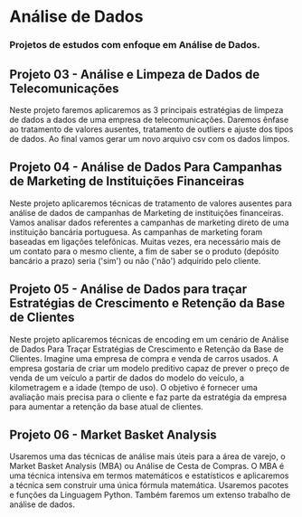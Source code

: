 # Análise de Dados
### Projetos de <b>estudos</b> com enfoque em Análise de Dados.

## Projeto 03 - Análise e Limpeza de Dados de Telecomunicações
Neste projeto faremos aplicaremos as 3 principais estratégias de limpeza de dados a
dados de uma empresa de telecomunicações.
Daremos ênfase ao tratamento de valores ausentes, tratamento de outliers e ajuste dos
tipos de dados. Ao final vamos gerar um novo arquivo csv com os dados limpos.


## Projeto 04 - Análise de Dados Para Campanhas de Marketing de Instituições Financeiras
Neste projeto aplicaremos técnicas de tratamento de valores ausentes para análise de
dados de campanhas de Marketing de instituições financeiras.
Vamos analisar dados referentes a campanhas de marketing direto de uma instituição
bancária portuguesa. As campanhas de marketing foram baseadas em ligações telefônicas.
Muitas vezes, era necessário mais de um contato para o mesmo cliente, a fim de saber se o
produto (depósito bancário a prazo) seria ('sim') ou não ('não') adquirido pelo cliente.


## Projeto 05 - Análise de Dados para traçar Estratégias de Crescimento e Retenção da Base de Clientes
Neste projeto aplicaremos técnicas de encoding em um cenário de Análise de Dados Para
Traçar Estratégias de Crescimento e Retenção da Base de Clientes.
Imagine uma empresa de compra e venda de carros usados. A empresa gostaria de criar
um modelo preditivo capaz de prever o preço de venda de um veículo a partir de dados do
modelo do veículo, a kilometragem e a idade (tempo de uso). O objetivo é fornecer uma avaliação
mais precisa para o cliente e faz parte da estratégia da empresa para aumentar a retenção da
base atual de clientes.

## Projeto 06 - Market Basket Analysis
Usaremos uma das técnicas de análise mais úteis para a
área de varejo, o Market Basket Analysis (MBA) ou Análise de Cesta de Compras.
O MBA é uma técnica intensiva em termos matemáticos e estatísticos e aplicaremos a
técnica sem construir uma única fórmula matemática. Usaremos pacotes e funções da Linguagem
Python. Também faremos um extenso trabalho de análise de dados.